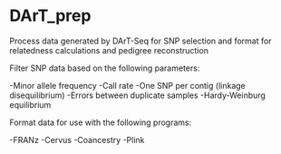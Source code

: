 # DArT_prep
Process data generated by DArT-Seq for SNP selection and format for relatedness calculations and pedigree reconstruction


Filter SNP data based on the following parameters:

-Minor allele frequency
-Call rate
-One SNP per contig (linkage disequilibrium)
-Errors between duplicate samples
-Hardy-Weinburg equilibrium

Format data for use with the following programs:

-FRANz
-Cervus
-Coancestry
-Plink


